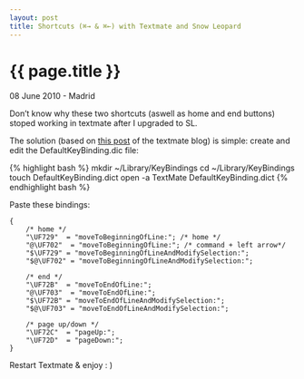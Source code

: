 ```yaml
---
layout: post
title: Shortcuts (⌘→ & ⌘←) with Textmate and Snow Leopard
---
```


{{ page.title }}
================

<p class="meta">08 June 2010 - Madrid</p>
Don’t know why these two shortcuts (aswell as home and end buttons) stoped working in textmate after I upgraded to SL.

The solution (based on [this post](http://blog.macromates.com/2005/key-bindings-for-switchers/) of the textmate blog) is simple: create and edit the DefaultKeyBinding.dic file:

{% highlight bash %}
    mkdir ~/Library/KeyBindings
    cd ~/Library/KeyBindings
    touch DefaultKeyBinding.dict
    open -a TextMate DefaultKeyBinding.dict
{% endhighlight bash %}

Paste these bindings:

    {
        /* home */
        "\UF729"  = "moveToBeginningOfLine:"; /* home */
        "@\UF702"  = "moveToBeginningOfLine:"; /* command + left arrow*/
        "$\UF729" = "moveToBeginningOfLineAndModifySelection:";
        "$@\UF702" = "moveToBeginningOfLineAndModifySelection:";
    
        /* end */
        "\UF72B"  = "moveToEndOfLine:";
        "@\UF703"  = "moveToEndOfLine:";
        "$\UF72B" = "moveToEndOfLineAndModifySelection:";
        "$@\UF703" = "moveToEndOfLineAndModifySelection:";
    
        /* page up/down */
        "\UF72C"  = "pageUp:";
        "\UF72D"  = "pageDown:";
    }

Restart Textmate & enjoy : )